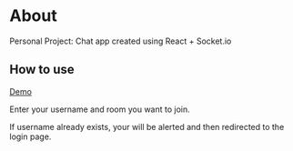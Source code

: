 # About

Personal Project: Chat app created using React + Socket.io

## How to use

[Demo](https://pc-chat.netlify.com)

Enter your username and room you want to join.

If username already exists, your will be alerted and then redirected to the login page.

